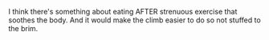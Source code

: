 I think there's something about eating AFTER strenuous exercise that soothes the body. And it would make the climb easier to do so not stuffed to the brim.